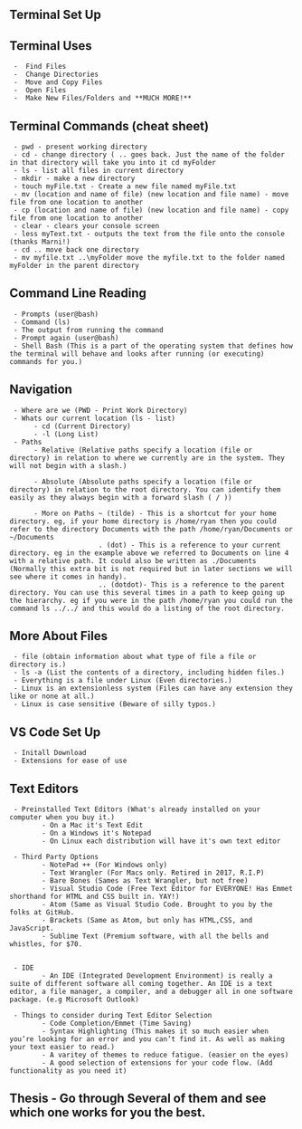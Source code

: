## **Terminal Set Up**


 ## **Terminal Uses**
     -  Find Files
     -  Change Directories
     -  Move and Copy Files
     -  Open Files
     -  Make New Files/Folders and **MUCH MORE!**

## **Terminal Commands (cheat sheet)**
     - pwd - present working directory
     - cd - change directory ( .. goes back. Just the name of the folder in that directory will take you into it cd myFolder
     - ls - list all files in current directory
     - mkdir - make a new directory
     - touch myFile.txt - Create a new file named myFile.txt
     - mv (location and name of file) (new location and file name) - move file from one location to another
     - cp (location and name of file) (new location and file name) - copy file from one location to another
     - clear - clears your console screen
     - less myText.txt - outputs the text from the file onto the console (thanks Marni!)
     - cd .. move back one directory
     - mv myfile.txt ..\myFolder move the myfile.txt to the folder named myFolder in the parent directory  
     
     
 ##  **Command Line Reading**
     - Prompts (user@bash)
     - Command (ls)
     - The output from running the command
     - Prompt again (user@bash)
     - Shell Bash (This is a part of the operating system that defines how the terminal will behave and looks after running (or executing) commands for you.)     
     
     
 ##  **Navigation**
     - Where are we (PWD - Print Work Directory)
     - Whats our current location (ls - list)
          - cd (Current Directory)
          - -l (Long List)
     - Paths
          - Relative (Relative paths specify a location (file or directory) in relation to where we currently are in the system. They will not begin with a slash.)
          
          - Absolute (Absolute paths specify a location (file or directory) in relation to the root directory. You can identify them easily as they always begin with a forward slash ( / ))      
      
          - More on Paths ~ (tilde) - This is a shortcut for your home directory. eg, if your home directory is /home/ryan then you could refer to the directory Documents with the path /home/ryan/Documents or ~/Documents
                          . (dot) - This is a reference to your current directory. eg in the example above we referred to Documents on line 4 with a relative path. It could also be written as ./Documents (Normally this extra bit is not required but in later sections we will see where it comes in handy).
                          .. (dotdot)- This is a reference to the parent directory. You can use this several times in a path to keep going up the hierarchy. eg if you were in the path /home/ryan you could run the command ls ../../ and this would do a listing of the root directory.      
      
      
  ## **More About Files**
     - file (obtain information about what type of file a file or directory is.)
     - ls -a (List the contents of a directory, including hidden files.)    
     - Everything is a file under Linux (Even directories.)
     - Linux is an extensionless system (Files can have any extension they like or none at all.)
     - Linux is case sensitive (Beware of silly typos.)
     
 ## **VS Code Set Up**    
     - Initall Download
     - Extensions for ease of use
     
     
 ## **Text Editors**
     - Preinstalled Text Editors (What's already installed on your computer when you buy it.)
            - On a Mac it's Text Edit
            - On a Windows it's Notepad
            - On Linux each distribution will have it's own text editor
            
     - Third Party Options
            - NotePad ++ (For Windows only)
            - Text Wrangler (For Macs only. Retired in 2017, R.I.P)
            - Bare Bones (Sames as Text Wrangler, but not free)
            - Visual Studio Code (Free Text Editor for EVERYONE! Has Emmet shorthand for HTML and CSS built in. YAY!)
            - Atom (Same as Visual Studio Code. Brought to you by the folks at GitHub. 
            - Brackets (Same as Atom, but only has HTML,CSS, and JavaScript.
            - Sublime Text (Premium software, with all the bells and whistles, for $70.
            
            
     - IDE
            - An IDE (Integrated Development Environment) is really a suite of different software all coming together. An IDE is a text editor, a file manager, a compiler, and a debugger all in one software package. (e.g Microsoft Outlook)
            
     - Things to consider during Text Editor Selection
            - Code Completion/Emmet (Time Saving)
            - Syntax Highlighting (This makes it so much easier when you’re looking for an error and you can’t find it. As well as making your text easier to read.)          
            - A varitey of themes to reduce fatigue. (easier on the eyes)
            - A good selection of extensions for your code flow. (Add functionality as you need it)
            
            
   ## **Thesis** - Go through Several of them and see which one works for you the best.
